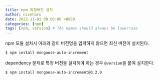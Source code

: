 ```yaml
---
title: npm 특정버전 설치
author: niceharu
date: 2022-11-01 09:00:00 +0800
categories: [npm]
tags: [npm, version] # TAG names should always be lowercase
---
```


npm 모듈 설치시 아래와 같이 버전명을 입력하지 않으면 최신 버전이 설치된다.

```bash
$ npm install mongoose-auto-increment
 ```

dependency 문제로 특정 버전을 설치해야 하는 경우 `@version`을 붙여 설치한다.

```bash
$ npm install mongoose-auto-increment@3.2.0
 ```